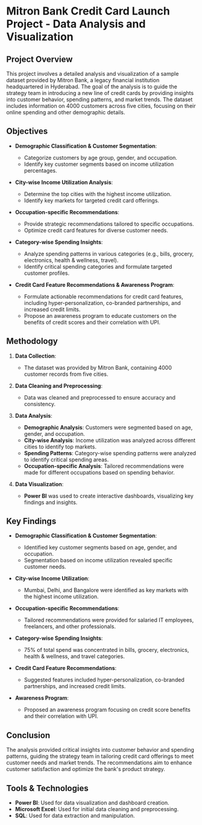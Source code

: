 # Mitron Bank Credit Card Launch Project - Data Analysis and Visualization

## Project Overview

This project involves a detailed analysis and visualization of a sample dataset provided by Mitron Bank, a legacy financial institution headquartered in Hyderabad. The goal of the analysis is to guide the strategy team in introducing a new line of credit cards by providing insights into customer behavior, spending patterns, and market trends. The dataset includes information on 4000 customers across five cities, focusing on their online spending and other demographic details.

## Objectives

- **Demographic Classification & Customer Segmentation**: 
  - Categorize customers by age group, gender, and occupation.
  - Identify key customer segments based on income utilization percentages.

- **City-wise Income Utilization Analysis**:
  - Determine the top cities with the highest income utilization.
  - Identify key markets for targeted credit card offerings.

- **Occupation-specific Recommendations**:
  - Provide strategic recommendations tailored to specific occupations.
  - Optimize credit card features for diverse customer needs.

- **Category-wise Spending Insights**:
  - Analyze spending patterns in various categories (e.g., bills, grocery, electronics, health & wellness, travel).
  - Identify critical spending categories and formulate targeted customer profiles.

- **Credit Card Feature Recommendations & Awareness Program**:
  - Formulate actionable recommendations for credit card features, including hyper-personalization, co-branded partnerships, and increased credit limits.
  - Propose an awareness program to educate customers on the benefits of credit scores and their correlation with UPI.

## Methodology

1. **Data Collection**: 
   - The dataset was provided by Mitron Bank, containing 4000 customer records from five cities.

2. **Data Cleaning and Preprocessing**: 
   - Data was cleaned and preprocessed to ensure accuracy and consistency.

3. **Data Analysis**:
   - **Demographic Analysis**: Customers were segmented based on age, gender, and occupation.
   - **City-wise Analysis**: Income utilization was analyzed across different cities to identify top markets.
   - **Spending Patterns**: Category-wise spending patterns were analyzed to identify critical spending areas.
   - **Occupation-specific Analysis**: Tailored recommendations were made for different occupations based on spending behavior.

4. **Data Visualization**:
   - **Power BI** was used to create interactive dashboards, visualizing key findings and insights.

## Key Findings

- **Demographic Classification & Customer Segmentation**:
  - Identified key customer segments based on age, gender, and occupation.
  - Segmentation based on income utilization revealed specific customer needs.

- **City-wise Income Utilization**:
  - Mumbai, Delhi, and Bangalore were identified as key markets with the highest income utilization.

- **Occupation-specific Recommendations**:
  - Tailored recommendations were provided for salaried IT employees, freelancers, and other professionals.

- **Category-wise Spending Insights**:
  - 75% of total spend was concentrated in bills, grocery, electronics, health & wellness, and travel categories.

- **Credit Card Feature Recommendations**:
  - Suggested features included hyper-personalization, co-branded partnerships, and increased credit limits.

- **Awareness Program**:
  - Proposed an awareness program focusing on credit score benefits and their correlation with UPI.

## Conclusion

The analysis provided critical insights into customer behavior and spending patterns, guiding the strategy team in tailoring credit card offerings to meet customer needs and market trends. The recommendations aim to enhance customer satisfaction and optimize the bank's product strategy.

## Tools & Technologies

- **Power BI**: Used for data visualization and dashboard creation.
- **Microsoft Excel**: Used for initial data cleaning and preprocessing.
- **SQL**: Used for data extraction and manipulation.

